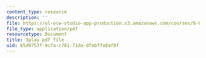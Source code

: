```yaml
---
content_type: resource
description: ''
file: https://ol-ocw-studio-app-production.s3.amazonaws.com/courses/8-01sc-classical-mechanics-fall-2016/85d9753f9c7ac78171dadfebffa0af8f_S9_Oe51XkVY.pdf
file_type: application/pdf
resourcetype: Document
title: 3play pdf file
uid: 85d9753f-9c7a-c781-71da-dfebffa0af8f
---
```

